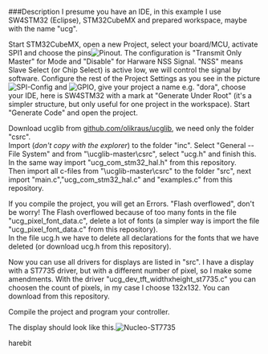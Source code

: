 ###Description
I presume you have an IDE, in this example I use SW4STM32 (Eclipse), STM32CubeMX and prepared workspace, maybe with the name "ucg".
  
Start STM32CubeMX, open a new Project, select your board/MCU, activate SPI1 and choose the pins![Pinout](https://github.com/harebit/cubemx_and_ucglib/blob/master/Pinout.JPG?raw=true).
 The configuration is "Transmit Only Master" for Mode and "Disable" for Harware NSS Signal.
"NSS" means Slave Select (or Chip Select) is active low, we will control the signal by software. Configure the rest of the Project Settings as you see in the picture 
![SPI-Config](https://github.com/harebit/cubemx_and_ucglib/blob/master/SPI-Config.JPG?raw=true) and ![GPIO](https://github.com/harebit/cubemx_and_ucglib/blob/master/GPIO.JPG?raw=true), 
give your project a name e.g. "dora", choose your IDE, here is SW4STM32 with a mark at "Generate Under Root" (it's a simpler structure, but only
 useful for one project in the workspace). Start "Generate Code" and open the project.  
 
Download ucglib from [github.com/olikraus/ucglib](https://github.com/olikraus/ucglib), we need only the folder "csrc".  
Import (_don't copy with the explorer_) to the folder "inc". Select "General -- File System" and from "\ucglib-master\csrc", select "ucg.h" and finish this. 
In the same way import "ucg_com_stm32_hal.h" from this repository.  
Then import all c-files from "\ucglib-master\csrc" to the folder "src", next import "main.c","ucg_com_stm32_hal.c" and "examples.c" from this repository.  

If you compile the project, you will get an Errors. "Flash overflowed", don't be worry!
The Flash overflowed because of too many fonts in the file "ucg_pixel_font_data.c", delete a lot of fonts (a simpler way is import the file "ucg_pixel_font_data.c" from this repository).  
In the file ucg.h we have to delete all declarations for the fonts that we have deleted (or download ucg.h from this repository).   

Now you can use all drivers for displays are listed in "src". I have a display with a ST7735 driver, but with a different number of pixel, so I make some amendments. 
With the driver "ucg_dev_tft_widthxheight_st7735.c" you can choosen the count of pixels, in my case I choose 132x132. You can download from this repository.  

Compile the project and program your controller.  

The display should look like this.![Nucleo-ST7735](https://github.com/harebit/cubemx_and_ucglib/blob/master/Nucleo-ST7735.JPG?raw=true)


harebit
